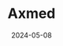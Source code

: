 ---  
layout: startup_page  
title: "Axmed"  
id: "axmedrx.com"  
permalink: "/axmedaxmedrx.com05082024/"  
website: "https://www.axmedrx.com/"  
funding_round: "Seed"  
funding_amount: "$2M"  
investors: "Founderful Ventures"  
about: "Axmed is a B2B marketplace connecting pharmaceutical manufacturers with health institutions in lower- and middle-income countries. It aims to address supply chain inefficiencies, reduce costs, and combat counterfeit drugs by aggregating demand and enabling direct sourcing. The platform aims to improve access to affordable and quality essential medicines."  
markets: "Healthtech, Pharmaceuticals, Marketplace, Medical, Therapeutics"  
hq: "Basel, Basel-Stadt, Switzerland"  
founded_year: "2023"  
linkedin: "https://www.linkedin.com/company/axmedag"  
twitter: "https://twitter.com/AxmedRx"  
instagram: ""  
facebook: "https://www.facebook.com/axmedag/"  
crunchbase: "https://www.crunchbase.com/organization/axmed"  
pitchbook: "https://pitchbook.com/profiles/company/535417-48"  

date_display: "08-May-2024"  
date: "2024-05-08"

# SEO Optimization  
meta_title: "Axmed - Seed Funding ($2M)"  
meta_description: "Axmed, Axmed is a B2B marketplace connecting pharmaceutical manufacturers with health institutions in lower- and middle-income countries. It aims to address ..."  
meta_keywords: "Axmed, Healthtech, Pharmaceuticals, Marketplace, Medical, Therapeutics, Seed funding"  
canonical_url: "https://startup.projectstartups.com/axmedaxmedrx.com05082024/"  
---